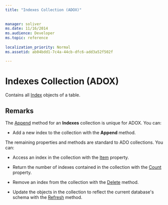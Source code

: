```yaml
---
title: "Indexes Collection (ADOX)"
 
 
manager: soliver
ms.date: 11/16/2014
ms.audience: Developer
ms.topic: reference
  
localization_priority: Normal
ms.assetid: ab04bdd1-7c4a-44cb-dfc6-add3a52f502f

---
```


# Indexes Collection (ADOX)

Contains all [Index](index-object-adox.md) objects of a table. 
  
## Remarks

The [Append](append-method-adox-indexes.md) method for an **Indexes** collection is unique for ADOX. You can: 
  
- Add a new index to the collection with the **Append** method. 
    
The remaining properties and methods are standard to ADO collections. You can:
  
- Access an index in the collection with the [Item](item-property-ado.md) property. 
    
- Return the number of indexes contained in the collection with the [Count](count-property-ado.md) property. 
    
- Remove an index from the collection with the [Delete](delete-method-adox-collections.md) method. 
    
- Update the objects in the collection to reflect the current database's schema with the [Refresh](refresh-method-ado.md) method. 
    

